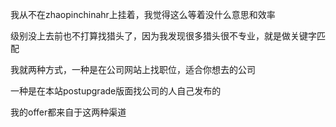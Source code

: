 我从不在zhaopinchinahr上挂着，我觉得这么等着没什么意思和效率

级别没上去前也不打算找猎头了，因为我发现很多猎头很不专业，就是做关键字匹配



我就两种方式，一种是在公司网站上找职位，适合你想去的公司

一种是在本站postupgrade版面找公司的人自己发布的

我的offer都来自于这两种渠道


